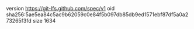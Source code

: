 version https://git-lfs.github.com/spec/v1
oid sha256:5ae5ea84c5ac9b62059c0e84f5b097db85db9ed1571ebf87df5a0a273265f3fd
size 1634
